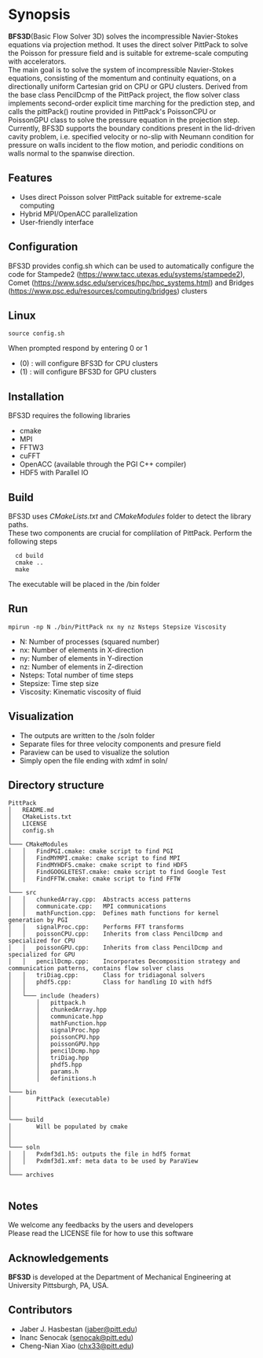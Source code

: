# Synopsis
**BFS3D**(Basic Flow Solver 3D) solves the incompressible Navier-Stokes equations via projection method. It uses the direct solver PittPack to solve the Poisson for pressure field and is suitable for extreme-scale computing with accelerators. <br/>
The main goal is to solve the system of incompressible Navier-Stokes equations, consisting of the momentum and continuity equations, on a directionally uniform Cartesian grid on CPU or GPU clusters. Derived from the base class PencilDcmp of the PittPack project, the flow solver class implements second-order explicit time marching for the prediction step, and calls the pittPack() routine provided in PittPack's PoissonCPU or PoissonGPU class to solve the pressure equation in the projection step. Currently, BFS3D supports the boundary conditions present in the lid-driven cavity problem, i.e. specified velocity or no-slip with Neumann condition for pressure on walls incident to the flow motion, and periodic conditions on walls normal to the spanwise direction.     

## Features
  * Uses direct Poisson solver PittPack suitable for extreme-scale computing
  * Hybrid MPI/OpenACC parallelization
  * User-friendly interface   

## Configuration 
BFS3D provides config.sh which can be used to automatically configure the code for Stampede2 (https://www.tacc.utexas.edu/systems/stampede2), Comet (https://www.sdsc.edu/services/hpc/hpc_systems.html) and Bridges (https://www.psc.edu/resources/computing/bridges) clusters 

## Linux 
```
source config.sh 
```
When prompted respond by entering 0 or 1    
* (0) : will configure BFS3D for CPU clusters 
* (1) : will configure BFS3D for GPU clusters



## Installation
BFS3D requires the following libraries
  * cmake 
  * MPI 
  * FFTW3
  * cuFFT
  * OpenACC (available through the PGI C++ compiler)  
  * HDF5 with Parallel IO

##  Build  
BFS3D uses *CMakeLists.txt* and *CMakeModules* folder to detect the library paths. <br/>
These two components are crucial for complilation of PittPack.
Perform the following steps
```
  cd build
  cmake ..
  make 
```
The executable will be placed in the /bin folder


## Run
```
mpirun -np N ./bin/PittPack nx ny nz Nsteps Stepsize Viscosity
```
  * N: Number of processes (squared number)
  * nx: Number of elements in X-direction
  * ny: Number of elements in Y-direction
  * nz: Number of elements in Z-direction
  * Nsteps: Total number of time steps
  * Stepsize: Time step size  
  * Viscosity: Kinematic viscosity of fluid
  
## Visualization
  * The outputs  are written to the /soln folder
  * Separate files for three velocity components and presure field
  * Paraview can be used to visualize the solution
  * Simply open the file ending with xdmf in soln/ 


## Directory structure
```
PittPack
│   README.md
│   CMakeLists.txt    
│   LICENSE
│   config.sh
│
└─── CMakeModules
│   │   FindPGI.cmake: cmake script to find PGI 
│   │   FindMYMPI.cmake: cmake script to find MPI
│   │   FindMYHDF5.cmake: cmake script to find HDF5
│   │   FindGOOGLETEST.cmake: cmake script to find Google Test
│   │   FindFFTW.cmake: cmake script to find FFTW
│
└─── src
│   │   chunkedArray.cpp:  Abstracts access patterns 
│   │   communicate.cpp:   MPI communications
│   │   mathFunction.cpp:  Defines math functions for kernel generation by PGI
│   │   signalProc.cpp:    Performs FFT transforms
│   │   poissonCPU.cpp:    Inherits from class PencilDcmp and specialized for CPU
│   │   poissonGPU.cpp:    Inherits from class PencilDcmp and specialized for GPU
│   │   pencilDcmp.cpp:    Incorporates Decomposition strategy and communication patterns, contains flow solver class
│   │   triDiag.cpp:       Class for tridiagonal solvers      
│   │   phdf5.cpp:         Class for handling IO with hdf5     
│   │  
│   └─── include (headers)
│       │   pittpack.h     
│       │   chunkedArray.hpp
│       │   communicate.hpp  
│       │   mathFunction.hpp
│       │   signalProc.hpp
│       │   poissonCPU.hpp
│       │   poissonGPU.hpp
│       │   pencilDcmp.hpp
│       │   triDiag.hpp 
│       │   phdf5.hpp
│       │   params.h 
│       │   definitions.h 
│   
└─── bin
│       PittPack (executable)  
│  
│
└─── build   
│       Will be populated by cmake   
│  
│
└─── soln 
│   │   Pxdmf3d1.h5: outputs the file in hdf5 format 
│   │   Pxdmf3d1.xmf: meta data to be used by ParaView
│   
└─── archives
 
```



## Notes 
We welcome any feedbacks by the users and developers <br/>
Please read the LICENSE file for how to use this software

## Acknowledgements
**BFS3D** is developed at the Department of Mechanical Engineering at University Pittsburgh, PA, USA. 


## Contributors
  * Jaber J. Hasbestan (jaber@pitt.edu)
  * Inanc Senocak (senocak@pitt.edu)
  * Cheng-Nian Xiao (chx33@pitt.edu)
